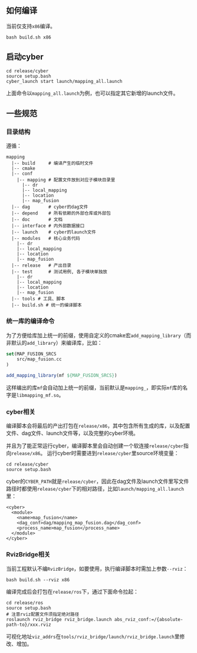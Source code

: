 ## 如何编译

当前仅支持`x86`编译。

```shell
bash build.sh x86
```

## 启动cyber

```shell
cd release/cyber
source setup.bash
cyber_launch start launch/mapping_all.launch
```

上面命令以`mapping_all.launch`为例，也可以指定其它新增的launch文件。

## 一些规范

### 目录结构

遵循：
```
mapping
  |-- build     # 编译产生的临时文件
  |-- cmake
  |-- conf
    |-- mapping # 配置文件放到对应子模块目录里
      |-- dr
      |-- local_mapping
      |-- location
      |-- map_fusion
  |-- dag       # cyber的dag文件
  |-- depend    # 所有依赖的外部仓库或外部包
  |-- doc       # 文档
  |-- interface # 内外部数据接口
  |-- launch    # cyber的launch文件
  |-- modules   # 核心业务代码
    |-- dr
    |-- local_mapping
    |-- location
    |-- map_fusion
  |-- release   # 产出目录
  |-- test      # 测试用例, 各子模块单独放
    |-- dr
    |-- local_mapping
    |-- location
    |-- map_fusion
  |-- tools # 工具、脚本
  |-- build.sh # 统一的编译脚本
```

### 统一库的编译命令

为了方便给库加上统一的前缀，使用自定义的cmake宏`add_mapping_library`（而非默认的`add_library`）来编译库，比如：
```cmake
set(MAP_FUSION_SRCS
    src/map_fusion.cc
)

add_mapping_library(mf ${MAP_FUSION_SRCS})
```

这样编出的库`mf`会自动加上统一的前缀，当前默认是`mapping_`，即实际`mf`库的名字是`libmapping_mf.so`。

### cyber相关

编译脚本会将最后的产出打包在`release/x86`，其中包含所有生成的库，以及配置文件、dag文件、launch文件等，以及完整的cyber环境。

并且为了能正常运行cyber，编译脚本里会自动创建一个软连接`release/cyber`指向`release/x86`。
运行cyber时需要进到`release/cyber`里source环境变量：

```shell
cd release/cyber
source setup.bash
```

cyber的`CYBER_PATH`就是`release/cyber`，因此在dag文件及launch文件里写文件路径时都使用`release/cyber`下的相对路径，比如`launch/mapping_all.launch`里：

```
<cyber>
  <module>
    <name>map_fusion</name>
    <dag_conf>dag/mapping_map_fusion.dag</dag_conf>
    <process_name>map_fusion</process_name>
  </module>
</cyber>
```

### RvizBridge相关

当前工程默认不编`RvizBridge`，如要使用，执行编译脚本时需加上参数`--rviz`：

```shell
bash build.sh --rviz x86
```

编译完成后会打包在`release/ros`下，通过下面命令拉起：

```shell
cd release/ros
source setup.bash
# 注意rviz配置文件须指定绝对路径
roslaunch rviz_bridge rviz_bridge.launch abs_rviz_conf:=/{absolute-path-to}/xxx.rviz
```

可视化地址`viz_addrs`在`tools/rviz_bridge/launch/rviz_bridge.launch`里修改、增加。